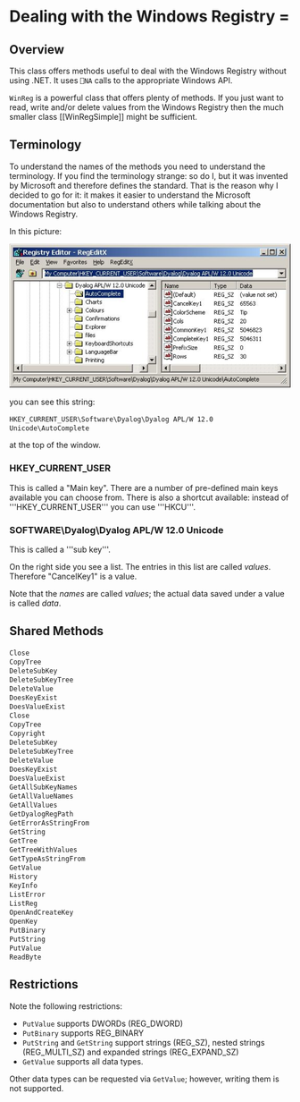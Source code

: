 # Dealing with the Windows Registry =


## Overview

This class offers methods useful to deal with the Windows Registry without using .NET. It uses `⎕NA` calls to the appropriate Windows API.

`WinReg` is a powerful class that offers plenty of methods. If you just want to read, write and/or delete values from the Windows Registry then the much smaller class [[WinRegSimple]] might be sufficient.


## Terminology

To understand the names of the methods you need to understand the terminology. If you find the terminology strange: so do I, but it was invented by Microsoft and therefore defines the standard. That is the reason why I decided to go for it: it makes it easier to understand the Microsoft documentation but also to understand others while talking about the Windows Registry.

In this picture:

![](EditReg.jpg)

you can see this string:

```
HKEY_CURRENT_USER\Software\Dyalog\Dyalog APL/W 12.0 Unicode\AutoComplete
```

at the top of the window.


### HKEY_CURRENT_USER
This is called a "Main key". There are a number of pre-defined main keys available you can choose from. There is also a shortcut available: instead of '''HKEY_CURRENT_USER''' you can use '''HKCU'''.


### SOFTWARE\Dyalog\Dyalog APL/W 12.0 Unicode

This is called a '''sub key'''.

On the right side you see a list. The entries in this list are called _values_. Therefore "CancelKey1" is a value.

Note that the _names_ are called _values_; the actual data saved under a value is called _data_.


## Shared Methods

```
Close
CopyTree
DeleteSubKey
DeleteSubKeyTree
DeleteValue
DoesKeyExist
DoesValueExist
Close               
CopyTree            
Copyright           
DeleteSubKey        
DeleteSubKeyTree    
DeleteValue         
DoesKeyExist        
DoesValueExist      
GetAllSubKeyNames
GetAllValueNames
GetAllValues
GetDyalogRegPath
GetErrorAsStringFrom
GetString
GetTree
GetTreeWithValues
GetTypeAsStringFrom
GetValue
History
KeyInfo
ListError
ListReg
OpenAndCreateKey
OpenKey
PutBinary
PutString
PutValue
ReadByte
```


## Restrictions

Note the following restrictions:

 * `PutValue` supports DWORDs (REG_DWORD)
 * `PutBinary` supports REG_BINARY 
 * `PutString` and `GetString` support strings (REG_SZ), nested strings (REG_MULTI_SZ) and expanded strings (REG_EXPAND_SZ)
 * `GetValue` supports all data types.

Other data types can be requested via `GetValue`; however, writing them is not supported.